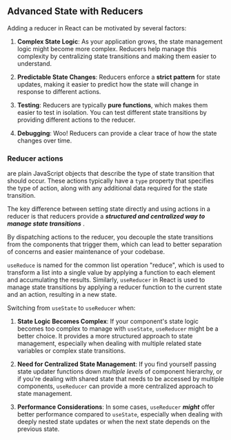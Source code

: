 ## Advanced State with Reducers

Adding a reducer in React can be motivated by several factors:

1. **Complex State Logic**: As your application grows, the state management logic might become more complex. Reducers help manage this complexity by centralizing state transitions and making them easier to understand.

2. **Predictable State Changes**: Reducers enforce a **strict pattern** for state updates, making it easier to predict how the state will change in response to different actions.

3. **Testing**: Reducers are typically **pure functions**, which makes them easier to test in isolation. You can test different state transitions by providing different actions to the reducer.

4. **Debugging**: Woo! Reducers can provide a clear trace of how the state changes over time.

### Reducer actions 

are plain JavaScript objects that describe the type of state transition that should occur. These actions typically have a `type` property that specifies the type of action, along with any additional data required for the state transition.

The key difference between setting state directly and using actions in a reducer is that reducers provide a _**structured and centralized way to manage state transitions**_ . 

By dispatching actions to the reducer, you decouple the state transitions from the components that trigger them, which can lead to better separation of concerns and easier maintenance of your codebase.

`useReduce` is named for the common list operation "reduce", which is used to transform a list into a single value by applying a function to each element and accumulating the results. Similarly, `useReducer` in React is used to manage state transitions by applying a reducer function to the current state and an action, resulting in a new state.

Switching from `useState` to `useReducer` when:

1. **State Logic Becomes Complex**: If your component's state logic becomes too complex to manage with `useState`, `useReducer` might be a better choice. It provides a more structured approach to state management, especially when dealing with multiple related state variables or complex state transitions.

2. **Need for Centralized State Management**: If you find yourself passing state updater functions down _multiple levels_ of component hierarchy, or if you're dealing with shared state that needs to be accessed by multiple components, `useReducer` can provide a more centralized approach to state management.

3. **Performance Considerations**: In some cases, `useReducer` _**might**_ offer better performance compared to `useState`, especially when dealing with deeply nested state updates or when the next state depends on the previous state. 